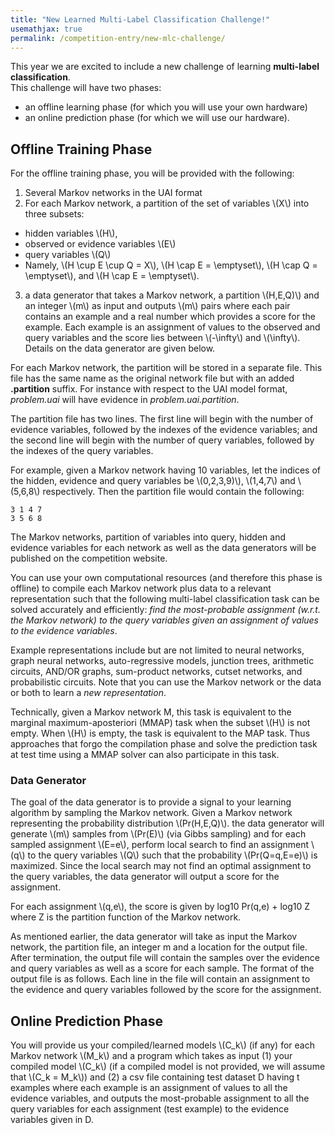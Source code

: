 ```yaml
---
title: "New Learned Multi-Label Classification Challenge!"
usemathjax: true
permalink: /competition-entry/new-mlc-challenge/
---
```


This year we are excited to include a new challenge of learning **multi-label classification**.<br/>
This challenge will have two phases: 
* an offline learning phase (for which you will use your own hardware)
* an online prediction phase (for which we will use our hardware).


## Offline Training Phase

For the offline training phase, you will be provided with the following:
1. Several Markov networks in the UAI format
2. For each Markov network, a partition of the set of variables \\(X\\) into three subsets:
  * hidden variables \\(H\\), 
  * observed or evidence variables \\(E\\)
  * query variables \\(Q\\) 
  * Namely, \\(H \\cup E \\cup Q = X\\), \\(H \\cap E = \\emptyset\\), \\(H \\cap Q = \\emptyset\\), and \\(H \\cap E = \\emptyset\\).
3. a data generator that takes a Markov network, a partition \\(H,E,Q)\\) and an integer \\(m\\) as input and outputs \\(m\\) pairs where each pair contains an example and a real number which provides a score for the example. Each example is an assignment of values to the observed and query variables and the score lies between \\(-\infty\\) and \\(\infty\\). Details on the data generator are given below.

For each Markov network, the partition will be stored in a separate file. 
This file has the same name as the original network file but with an added **.partition** suffix. 
For instance with respect to the UAI model format, _problem.uai_ will have evidence in _problem.uai.partition_.

The partition file has two lines. The first line will begin with the number of evidence variables, followed by the indexes of the evidence variables; and the second line will begin with the number of query variables, followed by the indexes of the query variables.

For example, given a Markov network having 10 variables, let the indices of the hidden, evidence and query variables be \\(0,2,3,9)\\), \\(1,4,7\\) and \\(5,6,8\\) respectively. Then the partition file would contain the following:

```
3 1 4 7
3 5 6 8

```


The Markov networks, partition of variables into query, hidden and evidence variables for each
network as well as the data generators will be published on the competition website. 

You can use your own computational resources (and therefore this phase is offline) to compile each Markov
network plus data to a relevant representation such that the following multi-label classification
task can be solved accurately and efficiently: *find the most-probable assignment (w.r.t. the Markov
network) to the query variables given an assignment of values to the evidence variables*.

Example representations include but are not limited to neural networks, graph neural networks,
auto-regressive models, junction trees, arithmetic circuits, AND/OR graphs, sum-product networks,
cutset networks, and probabilistic circuits. Note that you can use the Markov network
or the data or both to learn a *new representation*.

Technically, given a Markov network M, this task is equivalent to the marginal maximum-aposteriori
(MMAP) task when the subset \\(H\\) is not empty. When \\(H\\) is empty, the task is equivalent to the MAP task. 
Thus approaches that forgo the compilation phase and solve the prediction
task at test time using a MMAP solver can also participate in this task.

### Data Generator
The goal of the data generator is to provide a signal to your learning algorithm by sampling the Markov network. 
Given a Markov network representing the probability distribution \\(Pr(H,E,Q)\\). the data generator will generate \\(m\\)
samples from \\(Pr(E)\\) (via Gibbs sampling) and for each sampled assignment \\(E=e\\), perform local search to find an assignment \\(q\\) to
the query variables \\(Q\\) such that the probability \\(Pr(Q=q,E=e)\\) is maximized. Since the local search may not find an
optimal assignment to the query variables, the data generator will output a score for the assignment. 

For each assignment \\(q,e\\), the score is given by log10 Pr(q,e) + log10 Z where Z is the partition function of the Markov network. 

As mentioned earlier, the data generator will take as input the Markov network, the partition file, an integer m and a location for the output file. After termination, the output file will contain the samples over the evidence and query variables as well as a score for each sample. The format of the output file is as follows. Each line in the file will contain an assignment to the evidence and query variables followed by the score for the assignment.  

## Online Prediction Phase

You will provide us your compiled/learned models \\(C_k\\) (if any) for
each Markov network \\(M_k\\) and a program which takes as input (1) your compiled model \\(C_k\\) (if a
compiled model is not provided, we will assume that \\(C_k = M_k\\)) and (2) a csv file containing test
dataset D having t examples where each example is an assignment of values to all the evidence
variables, and outputs the most-probable assignment to all the query variables for each assignment
(test example) to the evidence variables given in D.

